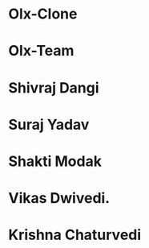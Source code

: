 # Olx-Clone
# Olx-Team
# Shivraj Dangi
# Suraj Yadav
# Shakti Modak
# Vikas Dwivedi.
# Krishna Chaturvedi


